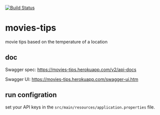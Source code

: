 [![Build Status](https://travis-ci.org/matheusfm/movies-tips.svg?branch=master)](https://travis-ci.org/matheusfm/movies-tips)
# movies-tips
movie tips based on the temperature of a location

## doc
Swagger spec: https://movies-tips.herokuapp.com/v2/api-docs

Swagger UI: https://movies-tips.herokuapp.com/swagger-ui.htm

## run configration
set your API keys in the `src/main/resources/application.properties` file.
